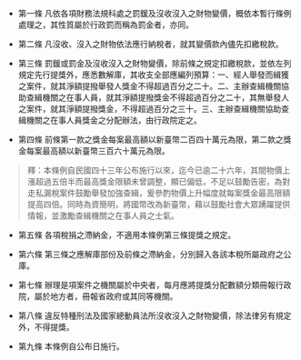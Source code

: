 * 第一條 凡依各項財務法規科處之罰鍰及沒收沒入之財物變價，概依本暫行條例處理之，其性質屬於行政罰而稱為罰金者，亦同。

* 第二條 凡沒收、沒入之財物依法應行納稅者，就其變價款內儘先扣繳稅款。

* 第三條 罰鍰或罰金及沒收沒入之財物變價，除前條之規定扣繳稅款，並依左列規定先行提獎外，應悉數解庫，其收支全部應編列預算：一、經人舉發而緝獲之案件，就其淨額提撥舉發人獎金不得超過百分之二十。二、主辦查緝機關協助查緝機關之在事人員，就其淨額提撥獎金不得超過百分之二十，其無舉發人之案件，就其淨額提撥獎金，不得超過百分之三十。三、主辦查緝機關協助查緝機關之在事人員獎金之分配辦法，由行政院定之。

* 第四條 前條第一款之獎金每案最高額以新臺幣二百四十萬元為限，第二款之獎金每案最高額以新臺幣三百六十萬元為限。

> 釋：本條例自民國四十三年公布施行以來，迄今已逾二十六年，其間物價上漲超過五倍半而最高獎金限額未曾調整，顯已偏低，不足以鼓勵告密，為對走私漏稅案件鼓勵舉發加強查緝，爰參酌物價上升幅度就每案獎金最高限額提高四倍。同時為資簡明，將國幣改為新臺幣，藉以鼓勵社會大眾踴躍提供情報，並激勵查緝機關之在事人員之士氣。

* 第五條 各項稅捐之滯納金，不適用本條例第三條提獎之規定。

* 第六條 第三條之應解庫部份及前條之滯納金，分別歸入各該本稅所屬政府之公庫。

* 第七條 辦理是項案件之機關屬於中央者，每月應將提獎分配數額分類冊報行政院，屬於地方者，冊報省政府或其同等機關。

* 第八條 違反特種刑法及國家總動員法所沒收沒入之財物變價，除法律另有規定外，不得提獎。

* 第九條 本條例自公布日施行。

